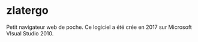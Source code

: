 # zlatergo
Petit navigateur web de poche.
Ce logiciel a été crée en 2017 sur Microsoft VIsual Studio 2010.
